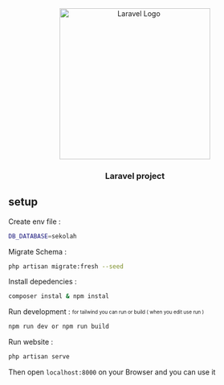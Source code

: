<div align="center">
  <a href="https://laravel.com">
    <img src="https://raw.githubusercontent.com/laravel/art/master/logo-lockup/5%20SVG/2%20CMYK/1%20Full%20Color/laravel-logolockup-cmyk-red.svg" width="300" alt="Laravel Logo">
  </a>
  <h3 align="center">Laravel project</h3>
</div>

## setup

Create env file :

```sh
DB_DATABASE=sekolah
```

Migrate Schema :

```sh
php artisan migrate:fresh --seed
```

Install depedencies :

```sh
composer instal & npm instal
```

Run development :
<sub><sup>for tailwind you can run or build ( when you edit use run )</sup></sub>

```sh
npm run dev or npm run build
```

Run website :

```sh
php artisan serve
```

Then open `localhost:8000` on your Browser and you can use it
